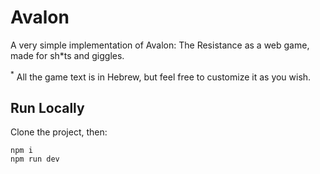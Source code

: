 # Avalon

A very simple implementation of Avalon: The Resistance as a web game, made for sh*ts and giggles.

<sup>*</sup> All the game text is in Hebrew, but feel free to customize it as you wish.

## Run Locally

Clone the project, then:

```
npm i
npm run dev
```
